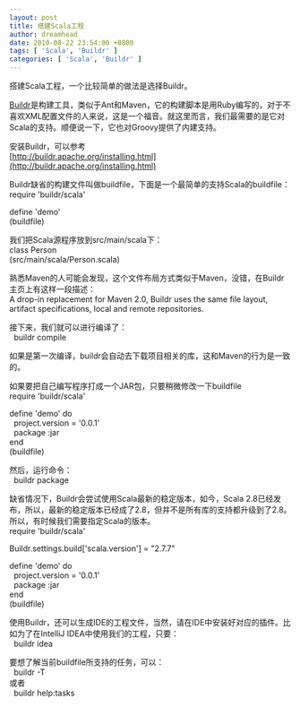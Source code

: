 ```yaml
---
layout: post
title: 搭建Scala工程
author: dreamhead
date: 2010-08-22 23:54:00 +0800
tags: [ 'Scala', 'Buildr' ]
categories: [ 'Scala', 'Buildr' ]
---
```


搭建Scala工程，一个比较简单的做法是选择Buildr。  
  
[Buildr](http://buildr.apache.org/)是构建工具，类似于Ant和Maven，它的构建脚本是用Ruby编写的，对于不喜欢XML配置文件的人来说，这是一个福音。就这里而言，我们最需要的是它对Scala的支持。顺便说一下，它也对Groovy提供了内建支持。  
  
安装Buildr，可以参考  
[http://buildr.apache.org/installing.html](http://buildr.apache.org/installing.html)  
  
Buildr缺省的构建文件叫做buildfile，下面是一个最简单的支持Scala的buildfile：  
require 'buildr/scala'  
  
define 'demo'  
(buildfile)  
  
我们把Scala源程序放到src/main/scala下：  
class Person  
(src/main/scala/Person.scala)  
  
熟悉Maven的人可能会发现，这个文件布局方式类似于Maven，没错，在Buildr主页上有这样一段描述：  
A drop-in replacement for Maven 2.0, Buildr uses the same file layout, artifact specifications, local and remote repositories.  
  
接下来，我们就可以进行编译了：  
&nbsp; buildr compile  
  
如果是第一次编译，buildr会自动去下载项目相关的库，这和Maven的行为是一致的。  
  
如果要把自己编写程序打成一个JAR包，只要稍微修改一下buildfile  
require 'buildr/scala'  
  
define 'demo' do  
&nbsp; project.version = '0.0.1'  
&nbsp; package :jar  
end  
(buildfile)  
  
然后，运行命令：  
&nbsp; buildr package  
  
缺省情况下，Buildr会尝试使用Scala最新的稳定版本，如今，Scala 2.8已经发布，所以，最新的稳定版本已经成了2.8，但并不是所有库的支持都升级到了2.8。所以，有时候我们需要指定Scala的版本。  
require 'buildr/scala'  
  
Buildr.settings.build['scala.version'] = "2.7.7"  
  
define 'demo' do  
&nbsp; project.version = '0.0.1'  
&nbsp; package :jar  
end  
(buildfile)  
  
使用Buildr，还可以生成IDE的工程文件，当然，请在IDE中安装好对应的插件。比如为了在IntelliJ IDEA中使用我们的工程，只要：  
&nbsp; buildr idea  
  
要想了解当前buildfile所支持的任务，可以：  
&nbsp; buildr -T  
或者  
&nbsp; buildr help:tasks


